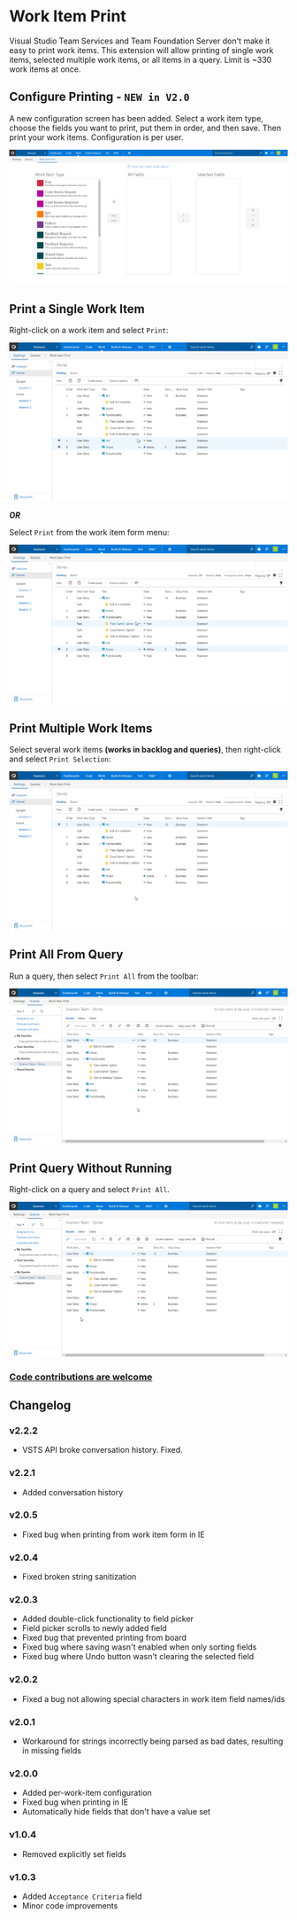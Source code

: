 # Work Item Print

Visual Studio Team Services and Team Foundation Server don't make it easy to print work items. This extension will allow printing of single work items, selected multiple work items, or all items in a query. Limit is ~330 work items at once.


## Configure Printing  -  **`NEW in V2.0`** 

A new configuration screen has been added. Select a work item type, choose the fields you want to print, put them in order, and then save. Then print your work items. Configuration is per user.

![Configure printing](static/img/config.gif)

## Print a Single Work Item

Right-click on a work item and select `Print`:

![Print work item from context menu](static/img/single-context.gif)


***OR***

Select `Print` from the work item form menu:

![Print work item from menu](static/img/menu.gif)

## Print Multiple Work Items

Select several work items **(works in backlog and queries)**, then right-click and select `Print Selection`:

![Print several work items from context menu](static/img/multiple-context.gif)

## Print All From Query

Run a query, then select `Print All` from the toolbar:

![Print work items in a query](static/img/query-button.gif)


## Print Query Without Running

Right-click on a query and select `Print All`.

![Print work items in a query](static/img/query-context.gif)

### [Code contributions are welcome](https://github.com/mrtarantula/wiprint)

## Changelog

### v2.2.2

* VSTS API broke conversation history. Fixed.

### v2.2.1

* Added conversation history

### v2.0.5

* Fixed bug when printing from work item form in IE

### v2.0.4

* Fixed broken string sanitization

### v2.0.3

* Added double-click functionality to field picker
* Field picker scrolls to newly added field
* Fixed bug that prevented printing from board
* Fixed bug where saving wasn't enabled when only sorting fields
* Fixed bug where Undo button wasn't clearing the selected field

### v2.0.2

* Fixed a bug not allowing special characters in work item field names/ids

### v2.0.1

* Workaround for strings incorrectly being parsed as bad dates, resulting in missing fields

### v2.0.0

* Added per-work-item configuration
* Fixed bug when printing in IE
* Automatically hide fields that don't have a value set

### v1.0.4

* Removed explicitly set fields

### v1.0.3

* Added `Acceptance Criteria` field
* Minor code improvements
